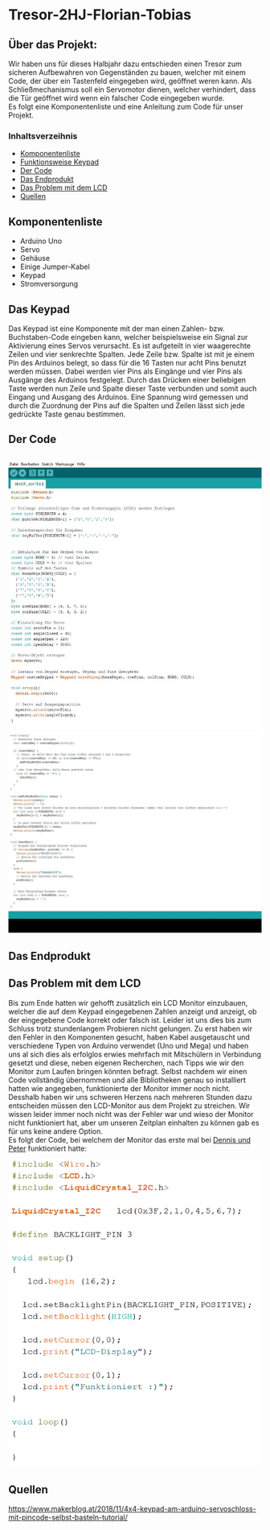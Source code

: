 # Tresor-2HJ-Florian-Tobias

## Über das Projekt:
Wir haben uns für dieses Halbjahr dazu entschieden einen Tresor zum sicheren Aufbewahren von Gegenständen zu bauen, welcher mit einem Code, der über ein Tastenfeld eingegeben wird, geöffnet weren kann. Als Schließmechanismus soll ein Servomotor dienen, welcher verhindert, dass die Tür geöffnet wird wenn ein falscher Code eingegeben wurde. </br>
Es folgt eine Komponentenliste und eine Anleitung zum Code für unser Projekt.

### Inhaltsverzeihnis
<ul>
  <li><a href="#komponenten">Komponentenliste</a></li>
  <li><a href="#keypad">Funktionsweise Keypad</a></li>
  <li><a href="#code">Der Code</a></li>
  <li><a href="#endprodukt">Das Endprodukt</a></li>
  <li><a href="#lcd">Das Problem mit dem LCD</a></li>
  <li><a href="#quellen">Quellen</a></li>
 </ul>
  
  
<h2 id="komponenten">Komponentenliste</h2>
<ul>
  <li>Arduino Uno</li>
  <li>Servo</li>
  <li>Gehäuse</li>
  <li>Einige Jumper-Kabel</li>
  <li>Keypad</li>
  <li>Stromversorgung</li>
 </ul>
  
  
<h2 id="keypad">Das Keypad</h2>
Das Keypad ist eine Komponente mit der man einen Zahlen- bzw. Buchstaben-Code eingeben kann, welcher beispielsweise ein Signal zur Aktivierung eines Servos verursacht. 
Es ist aufgeteilt in vier waagerechte Zeilen und vier senkrechte Spalten. Jede Zeile bzw. Spalte ist mit je einem Pin des Arduinos belegt, so dass für die 16 Tasten nur acht Pins benutzt werden müssen. Dabei werden vier Pins als Eingänge und vier Pins als Ausgänge des Arduinos festgelegt. Durch das Drücken einer beliebigen Taste werden nun Zeile und Spalte dieser Taste verbunden und somit auch Eingang und Ausgang des Arduinos. Eine Spannung wird gemessen und durch die Zuordnung der Pins auf die Spalten und Zeilen lässt sich jede gedrückte Taste genau bestimmen.


<h2 id="code">Der Code<h2>
  
  ![Code Teil1](https://raw.githubusercontent.com/Florianovic/Tresor-2HJ-Florian-Tobias/master/Keypad%20Teil%201.JPG)
  ![Code Teil2](https://raw.githubusercontent.com/Florianovic/Tresor-2HJ-Florian-Tobias/master/Keypad%20Teil%202.JPG)


<h2 id="endprodukt">Das Endprodukt</h2>



<h2 id="lcd">Das Problem mit dem LCD</h2>
Bis zum Ende hatten wir gehofft zusätzlich ein LCD Monitor einzubauen, welcher die auf dem Keypad eingegebenen Zahlen anzeigt und anzeigt, ob der eingegebene Code korrekt oder falsch ist. Leider ist uns dies bis zum Schluss trotz stundenlangem Probieren nicht gelungen. Zu erst haben wir den Fehler in den Komponenten gesucht, haben Kabel ausgetauscht und verschiedene Typen von Arduino verwendet (Uno und Mega) und haben uns al sich dies als erfolglos erwies mehrfach mit Mitschülern in Verbindung gesetzt und diese, neben eigenen Recherchen, nach Tipps wie wir den Monitor zum Laufen bringen könnten befragt. Selbst nachdem wir einen Code vollständig übernommen und alle Bibliotheken genau so installiert hatten wie angegeben, funktionierte der Monitor immer noch nicht. Desshalb haben wir uns schweren Herzens nach mehreren Stunden dazu entscheiden müssen den LCD-Monitor aus dem Projekt zu streichen. Wir wissen leider immer noch nicht was der Fehler war und wieso der Monitor nicht funktioniert hat, aber um unseren Zeitplan einhalten zu können gab es für uns keine andere Option. </br>
Es folgt der Code, bei welchem der Monitor das erste mal bei <a href="https://github.com/dennis602/Stundenprotokoll-II#30">Dennis und Peter</a> funktioniert hatte:


![LCD-Test](https://github.com/Florianovic/Tresor-2HJ-Florian-Tobias/blob/master/LCD-Test.PNG)


<h2 id="quellen">Quellen</h2>

https://www.makerblog.at/2018/11/4x4-keypad-am-arduino-servoschloss-mit-pincode-selbst-basteln-tutorial/
